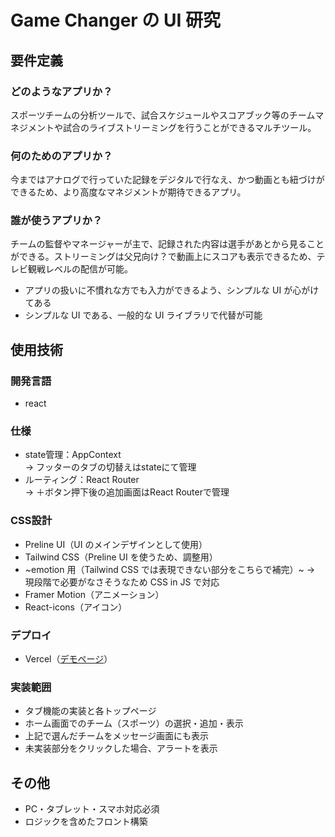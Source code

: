 # Game Changer の UI 研究

## 要件定義

### どのようなアプリか？

スポーツチームの分析ツールで、試合スケジュールやスコアブック等のチームマネジメントや試合のライブストリーミングを行うことができるマルチツール。

### 何のためのアプリか？

今まではアナログで行っていた記録をデジタルで行なえ、かつ動画とも紐づけができるため、より高度なマネジメントが期待できるアプリ。

### 誰が使うアプリか？

チームの監督やマネージャーが主で、記録された内容は選手があとから見ることができる。ストリーミングは父兄向け？で動画上にスコアも表示できるため、テレビ観戦レベルの配信が可能。

- アプリの扱いに不慣れな方でも入力ができるよう、シンプルな UI が心がけてある
- シンプルな UI である、一般的な UI ライブラリで代替が可能

## 使用技術

### 開発言語

- react

### 仕様
- state管理：AppContext<br>
  → フッターのタブの切替えはstateにて管理
- ルーティング：React Router<br>
  → ＋ボタン押下後の追加画面はReact Routerで管理

### CSS設計

- Preline UI（UI のメインデザインとして使用）
- Tailwind CSS（Preline UI を使うため、調整用）
- ~emotion 用（Tailwind CSS では表現できない部分をこちらで補完）~ → 現段階で必要がなさそうなため CSS in JS で対応
- Framer Motion（アニメーション）
- React-icons（アイコン）

### デプロイ

- Vercel（[デモページ](https://ui-research-game-changer-92rk.vercel.app/)）

### 実装範囲

* タブ機能の実装と各トップページ
* ホーム画面でのチーム（スポーツ）の選択・追加・表示
* 上記で選んだチームをメッセージ画面にも表示
* 未実装部分をクリックした場合、アラートを表示

## その他

- PC・タブレット・スマホ対応必須
- ロジックを含めたフロント構築
